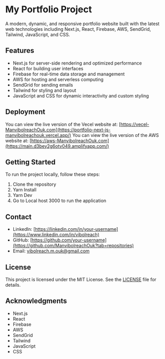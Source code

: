 # My Portfolio Project

A modern, dynamic, and responsive portfolio website built with the latest web technologies including Next.js, React, Firebase, AWS, SendGrid, Tailwind, JavaScript, and CSS.

## Features

- Next.js for server-side rendering and optimized performance
- React for building user interfaces
- Firebase for real-time data storage and management
- AWS for hosting and serverless computing
- SendGrid for sending emails
- Tailwind for styling and layout
- JavaScript and CSS for dynamic interactivity and custom styling

## Deployment

You can view the live version of the Vecel website at: [https://vecel-ManvibolreachOuk.com](https://portfolio-next-js-manvibolreachouk.vercel.app/)
You can view the live version of the AWS website at: [https://aws-ManvibolreachOuk.com](https://main.d3bey2g6otv049.amplifyapp.com/)

## Getting Started

To run the project locally, follow these steps:

1. Clone the repository
2. Yarn Install
3. Yarn Dev
4. Go to Local host 3000 to run the application 

## Contact

- LinkedIn: [https://linkedin.com/in/your-username](https://www.linkedin.com/in/vibolreach)
- GitHub: [https://github.com/your-username](https://github.com/ManvibolreachOuk?tab=repositories)
- Email: vibolreach.m.ouk@gmail.com

## License

This project is licensed under the MIT License. See the [LICENSE](LICENSE) file for details.

## Acknowledgments

- Next.js
- React
- Firebase
- AWS
- SendGrid
- Tailwind
- JavaScript
- CSS



